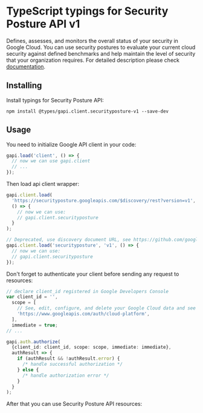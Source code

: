 # TypeScript typings for Security Posture API v1

Defines, assesses, and monitors the overall status of your security in Google Cloud. You can use security postures to evaluate your current cloud security against defined benchmarks and help maintain the level of security that your organization requires.
For detailed description please check [documentation](https://cloud.google.com/security-command-center).

## Installing

Install typings for Security Posture API:

```
npm install @types/gapi.client.securityposture-v1 --save-dev
```

## Usage

You need to initialize Google API client in your code:

```typescript
gapi.load('client', () => {
  // now we can use gapi.client
  // ...
});
```

Then load api client wrapper:

```typescript
gapi.client.load(
  'https://securityposture.googleapis.com/$discovery/rest?version=v1',
  () => {
    // now we can use:
    // gapi.client.securityposture
  }
);
```

```typescript
// Deprecated, use discovery document URL, see https://github.com/google/google-api-javascript-client/blob/master/docs/reference.md#----gapiclientloadname----version----callback--
gapi.client.load('securityposture', 'v1', () => {
  // now we can use:
  // gapi.client.securityposture
});
```

Don't forget to authenticate your client before sending any request to resources:

```typescript
// declare client_id registered in Google Developers Console
var client_id = '',
  scope = [
    // See, edit, configure, and delete your Google Cloud data and see the email address for your Google Account.
    'https://www.googleapis.com/auth/cloud-platform',
  ],
  immediate = true;
// ...

gapi.auth.authorize(
  {client_id: client_id, scope: scope, immediate: immediate},
  authResult => {
    if (authResult && !authResult.error) {
      /* handle successful authorization */
    } else {
      /* handle authorization error */
    }
  }
);
```

After that you can use Security Posture API resources: <!-- TODO: make this work for multiple namespaces -->

```typescript

```
